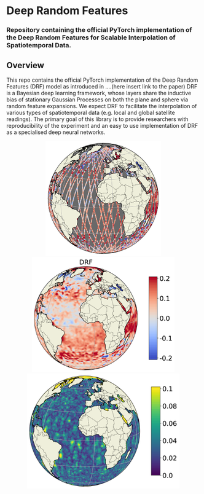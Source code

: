 <h1>Deep Random Features</h1>

<h3>Repository containing the official PyTorch implementation of the Deep Random Features for Scalable Interpolation of Spatiotemporal Data. </h3>

## Overview
This repo contains the official PyTorch implementation of the Deep Random Features (DRF) model as introduced in ....(here insert link to the paper)
DRF is a Bayesian deep learning framework, whose layers share the inductive bias of stationary Gaussian Processes on both the plane and sphere via random feature expansions. We expect DRF to facilitate the interpolation of various types of spatiotemporal data (e.g. local and global satellite readings). The primary goal of this library is to provide researchers with reproducibility of the experiment and an easy to use implementation of DRF as a specialised deep neural networks.

<p align="center">
    <img src="images/sla_satellite_measurements.png" alt="Satellite Measurements" height="300" />
    <img src="images/sla_drf_predictions.png" alt="DRF Predictions" height="300" />
    <img src="images/sla_drf_uncertainties.png" alt="DRF Uncertainties" height="300" />
</p>

